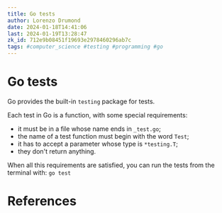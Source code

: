```yaml
---
title: Go tests
author: Lorenzo Drumond
date: 2024-01-18T14:41:06
last: 2024-01-19T13:28:47
zk_id: 712e9b08451f19693e2978460296ab7c
tags: #computer_science #testing #programming #go
---
```



# Go tests
Go provides the built-in `testing` package for tests.

Each test in Go is a function, with some special requirements:
- it must be in a file whose name ends in `_test.go`;
- the name of a test function must begin with the word `Test`;
- it has to accept a parameter whose type is `*testing.T`;
- they don't return anything.

When all this requirements are satisfied, you can run the tests from the terminal with: `go test`

# References
